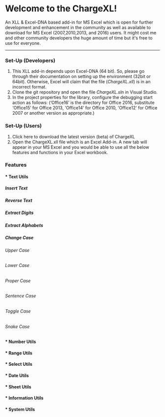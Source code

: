 # Welcome to the ChargeXL!

An XLL & Excel-DNA based add-in for MS Excel which is open for further development and enhancement in the community as well as available to download for MS Excel (2007,2010,2013, and 2016) users. It might cost me and other community developers the huge amount of time but it's free to use for everyone. 

***

### Set-Up (Developers)
1. This XLL add-in depends upon Excel-DNA (64 bit). So, please go through their documentation on setting up the environment (32bit or 64bit). Otherwise, Excel will claim that the file (_ChargeXL.xll_) is in an incorrect format.
2. Clone the git repository and open the file _ChargeXL.sln_ in Visual Studio.
3. In the project properties for the library, configure the debugging start action as follows: (‘Office16’ is the directory for Office 2016, substitute ‘Office15’ for Office 2013, 'Office14' for Office 2010, 'Office12' for Office 2007 or another version as appropriate.)


### Set-Up (Users)
1. Click here to download the latest version (beta) of ChargeXL
2. Open the ChargeXL.xll file which is an Excel Add-in. A new tab will appear in your MS Excel and you would be able to use all the below features and functions in your Excel workbook.

### Features

#### * Text Utils
#####   Insert Text
#####   Reverse Text
#####   Extract Digits
#####   Extract Alphabets
#####   Change Case
######       Upper Case
######       Lower Case
######       Proper Case
######       Sentence Case
######       Toggle Case
######       Snake Case
#### * Number Utils

#### * Range Utils

#### * Select Utils

#### * Date Utils

#### * Sheet Utils

#### * Information Utils

#### * System Utils


